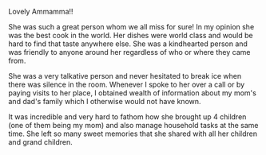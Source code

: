 Lovely Ammamma!!

She was such a great person whom we all miss for sure! In my opinion she was the best cook in the world. Her dishes were world class and would be hard to find that taste
anywhere else. She was a kindhearted person and was friendly to anyone around her regardless of who or where they came from. 

She was a very talkative person and never hesitated to break ice when there was silence in the room. Whenever I spoke to her over a call or by paying visits to her place, I obtained wealth of information
about my mom's and dad's family which I otherwise would not have known.

It was incredible and very hard to fathom how she brought up 4 children (one of them being my mom) and also manage household tasks at the same time. She left so many sweet memories
that she shared with all her children and grand children.